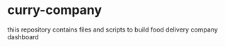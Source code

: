 # curry-company
thiis repository contains files and scripts to build food delivery company dashboard
